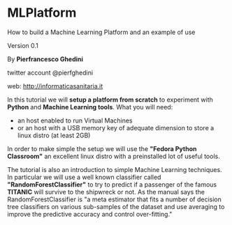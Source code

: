 # MLPlatform
How to build a Machine Learning Platform and an example of use

Version 0.1

By **Pierfrancesco Ghedini**

twitter account @pierfghedini

web: http://informaticasanitaria.it

In this tutorial we will **setup a platform from scratch** to experiment with **Python** and **Machine Learning tools**. What you will need:
- an host enabled to run Virtual Machines
- or an host with a USB memory key of adequate dimension to store a linux distro (at least 2GB)

In order to make simple the setup we will use the **"Fedora Python Classroom"** an excellent linux distro with a preinstalled lot of useful tools.

The tutorial is also an introduction to simple Machine Learning techniques. In particular we will use a well known classifier called **"RandomForestClassifier"** to try to predict if a passenger of the famous **TITANIC** will survive to the shipwreck or not. As the manual says the RandomForestClassifier is "a meta estimator that fits a number of decision tree classifiers on various sub-samples of the dataset and use averaging to improve the predictive accuracy and control over-fitting."

